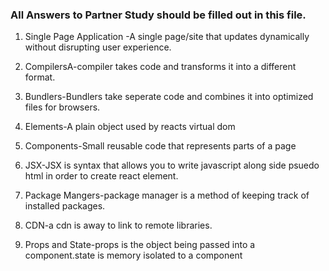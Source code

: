 ### All Answers to Partner Study should be filled out in this file.

1. Single Page Application -A single page/site that updates dynamically without disrupting user experience.

2. CompilersA-compiler takes code and transforms it into a different format.

3. Bundlers-Bundlers take seperate code and combines it into optimized files for browsers.

4. Elements-A plain object used by reacts virtual dom

5. Components-Small reusable code that represents parts of a page

6. JSX-JSX is syntax that allows you to write javascript along side psuedo html in order to create react element.

7. Package Mangers-package manager is a method of keeping track of installed packages.

8. CDN-a cdn is away to link to remote libraries.

9. Props and State-props is the object being passed into a component.state is memory isolated to a component

